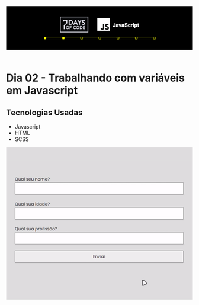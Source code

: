 <img src="media/title.png"> 
<br>
<br>

# Dia 02 - Trabalhando com variáveis em Javascript

## Tecnologias Usadas

- Javascript
- HTML
- SCSS

![Mini Formulário](media/apresentation.gif?raw=true)
